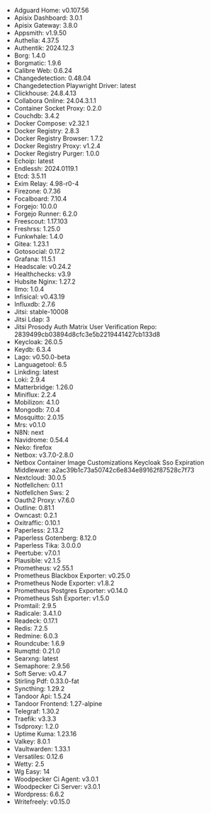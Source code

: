 * Adguard Home: v0.107.56
* Apisix Dashboard: 3.0.1
* Apisix Gateway: 3.8.0
* Appsmith: v1.9.50
* Authelia: 4.37.5
* Authentik: 2024.12.3
* Borg: 1.4.0
* Borgmatic: 1.9.6
* Calibre Web: 0.6.24
* Changedetection: 0.48.04
* Changedetection Playwright Driver: latest
* Clickhouse: 24.8.4.13
* Collabora Online: 24.04.3.1.1
* Container Socket Proxy: 0.2.0
* Couchdb: 3.4.2
* Docker Compose: v2.32.1
* Docker Registry: 2.8.3
* Docker Registry Browser: 1.7.2
* Docker Registry Proxy: v1.2.4
* Docker Registry Purger: 1.0.0
* Echoip: latest
* Endlessh: 2024.0119.1
* Etcd: 3.5.11
* Exim Relay: 4.98-r0-4
* Firezone: 0.7.36
* Focalboard: 7.10.4
* Forgejo: 10.0.0
* Forgejo Runner: 6.2.0
* Freescout: 1.17.103
* Freshrss: 1.25.0
* Funkwhale: 1.4.0
* Gitea: 1.23.1
* Gotosocial: 0.17.2
* Grafana: 11.5.1
* Headscale: v0.24.2
* Healthchecks: v3.9
* Hubsite Nginx: 1.27.2
* Ilmo: 1.0.4
* Infisical: v0.43.19
* Influxdb: 2.7.6
* Jitsi: stable-10008
* Jitsi Ldap: 3
* Jitsi Prosody Auth Matrix User Verification Repo: 2839499cb03894d8cfc3e5b2219441427cb133d8
* Keycloak: 26.0.5
* Keydb: 6.3.4
* Lago: v0.50.0-beta
* Languagetool: 6.5
* Linkding: latest
* Loki: 2.9.4
* Matterbridge: 1.26.0
* Miniflux: 2.2.4
* Mobilizon: 4.1.0
* Mongodb: 7.0.4
* Mosquitto: 2.0.15
* Mrs: v0.1.0
* N8N: next
* Navidrome: 0.54.4
* Neko: firefox
* Netbox: v3.7.0-2.8.0
* Netbox Container Image Customizations Keycloak Sso Expiration Middleware: a2ac39b1c73a50742c6e834e89162f87528c7f73
* Nextcloud: 30.0.5
* Notfellchen: 0.1.1
* Notfellchen Sws: 2
* Oauth2 Proxy: v7.6.0
* Outline: 0.81.1
* Owncast: 0.2.1
* Oxitraffic: 0.10.1
* Paperless: 2.13.2
* Paperless Gotenberg: 8.12.0
* Paperless Tika: 3.0.0.0
* Peertube: v7.0.1
* Plausible: v2.1.5
* Prometheus: v2.55.1
* Prometheus Blackbox Exporter: v0.25.0
* Prometheus Node Exporter: v1.8.2
* Prometheus Postgres Exporter: v0.14.0
* Prometheus Ssh Exporter: v1.5.0
* Promtail: 2.9.5
* Radicale: 3.4.1.0
* Readeck: 0.17.1
* Redis: 7.2.5
* Redmine: 6.0.3
* Roundcube: 1.6.9
* Rumqttd: 0.21.0
* Searxng: latest
* Semaphore: 2.9.56
* Soft Serve: v0.4.7
* Stirling Pdf: 0.33.0-fat
* Syncthing: 1.29.2
* Tandoor Api: 1.5.24
* Tandoor Frontend: 1.27-alpine
* Telegraf: 1.30.2
* Traefik: v3.3.3
* Tsdproxy: 1.2.0
* Uptime Kuma: 1.23.16
* Valkey: 8.0.1
* Vaultwarden: 1.33.1
* Versatiles: 0.12.6
* Wetty: 2.5
* Wg Easy: 14
* Woodpecker Ci Agent: v3.0.1
* Woodpecker Ci Server: v3.0.1
* Wordpress: 6.6.2
* Writefreely: v0.15.0
